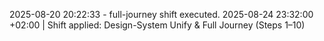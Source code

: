 ﻿2025-08-20 20:22:33 - full-journey shift executed.
2025-08-24 23:32:00 +02:00  |  Shift applied: Design-System Unify & Full Journey (Steps 1–10)
